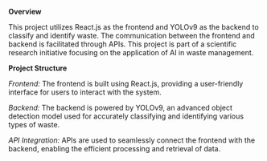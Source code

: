 **Overview**

This project utilizes React.js as the frontend and YOLOv9 as the backend to classify and identify waste. The communication between the frontend and backend is facilitated through APIs. This project is part of a scientific research initiative focusing on the application of AI in waste management.

**Project Structure**

_Frontend:_ The frontend is built using React.js, providing a user-friendly interface for users to interact with the system.

_Backend:_ The backend is powered by YOLOv9, an advanced object detection model used for accurately classifying and identifying various types of waste.

_API Integration:_ APIs are used to seamlessly connect the frontend with the backend, enabling the efficient processing and retrieval of data.





